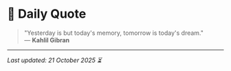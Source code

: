 # 📜 Daily Quote

> "Yesterday is but today's memory, tomorrow is today's dream."  
> — **Kahlil Gibran**

---

_Last updated: 21 October 2025 ⏳_
